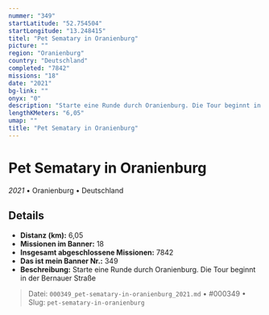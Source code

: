 ```yaml
---
nummer: "349"
startLatitude: "52.754504"
startLongitude: "13.248415"
titel: "Pet Sematary in Oranienburg"
picture: ""
region: "Oranienburg"
country: "Deutschland"
completed: "7842"
missions: "18"
date: "2021"
bg-link: ""
onyx: "0"
description: "Starte eine Runde durch Oranienburg. Die Tour beginnt in der Bernauer Straße"
lengthKMeters: "6,05"
umap: ""
title: "Pet Sematary in Oranienburg"
---
```

# Pet Sematary in Oranienburg

*2021* • Oranienburg • Deutschland



## Details
- **Distanz (km):** 6,05
- **Missionen im Banner:** 18
- **Insgesamt abgeschlossene Missionen:** 7842
- **Das ist mein Banner Nr.:** 349
- **Beschreibung:** Starte eine Runde durch Oranienburg. Die Tour beginnt in der Bernauer Straße



> Datei: `000349_pet-sematary-in-oranienburg_2021.md` • #000349 • Slug: `pet-sematary-in-oranienburg`
